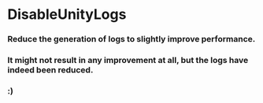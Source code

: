 # DisableUnityLogs
### Reduce the generation of logs to slightly improve performance.
### It might not result in any improvement at all, but the logs have indeed been reduced.  
### :)